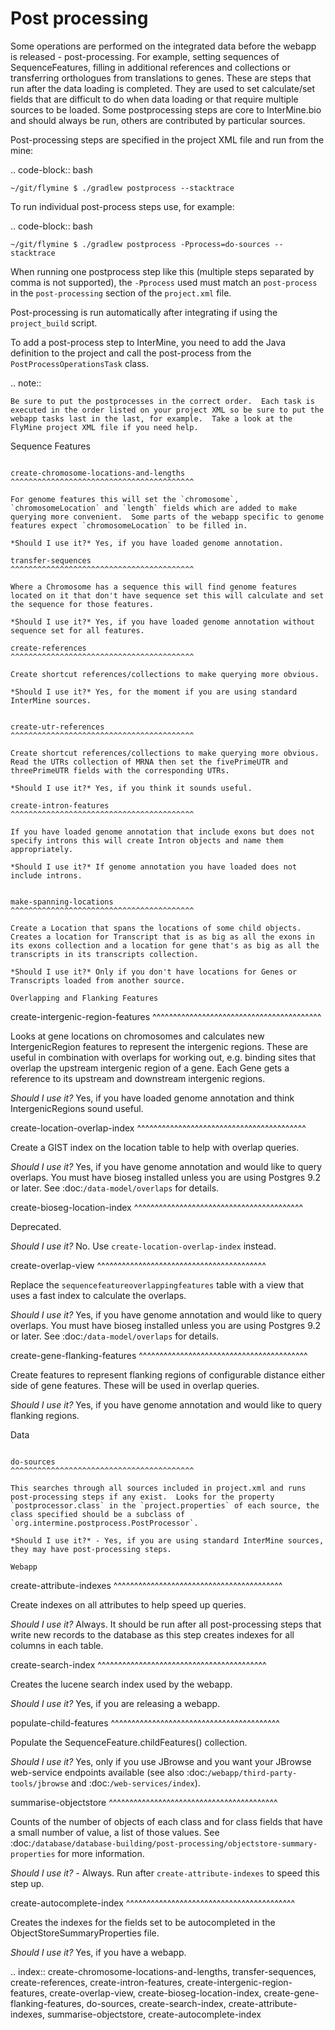 Post processing
================================

Some operations are performed on the integrated data before the webapp is released - post-processing. For example, setting sequences of SequenceFeatures, filling in additional references and collections or transferring orthologues from translations to genes. These are steps that run after the data loading is completed. They are used to set calculate/set fields that are difficult to do when data loading or that require multiple sources to be loaded. Some postprocessing steps are core to InterMine.bio and should always be run, others are contributed by particular sources.

Post-processing steps are specified in the project XML file and run from the mine:

.. code-block:: bash

	~/git/flymine $ ./gradlew postprocess --stacktrace


To run individual post-process steps use, for example:

.. code-block:: bash

	~/git/flymine $ ./gradlew postprocess -Pprocess=do-sources --stacktrace

When running one postprocess step like this (multiple steps separated by comma is not supported), the `-Pprocess` used must match an `post-process` in the `post-processing` section of the `project.xml` file.

Post-processing is run automatically after integrating if using the `project_build` script.

To add a post-process step to InterMine, you need to add the Java definition to the project and call the post-process from the `PostProcessOperationsTask` class.

.. note::

	Be sure to put the postprocesses in the correct order.  Each task is executed in the order listed on your project XML so be sure to put the webapp tasks last in the last, for example.  Take a look at the FlyMine project XML file if you need help.

Sequence Features
~~~~~~~~~~~~~~~~~~~~~~~~~

create-chromosome-locations-and-lengths
^^^^^^^^^^^^^^^^^^^^^^^^^^^^^^^^^^^^^^^^^

For genome features this will set the `chromosome`, `chromosomeLocation` and `length` fields which are added to make querying more convenient.  Some parts of the webapp specific to genome features expect `chromosomeLocation` to be filled in.

*Should I use it?* Yes, if you have loaded genome annotation.

transfer-sequences
^^^^^^^^^^^^^^^^^^^^^^^^^^^^^^^^^^^^^^^^^

Where a Chromosome has a sequence this will find genome features located on it that don't have sequence set this will calculate and set the sequence for those features.  

*Should I use it?* Yes, if you have loaded genome annotation without sequence set for all features.

create-references
^^^^^^^^^^^^^^^^^^^^^^^^^^^^^^^^^^^^^^^^^

Create shortcut references/collections to make querying more obvious.  

*Should I use it?* Yes, for the moment if you are using standard InterMine sources.


create-utr-references
^^^^^^^^^^^^^^^^^^^^^^^^^^^^^^^^^^^^^^^^^

Create shortcut references/collections to make querying more obvious.  Read the UTRs collection of MRNA then set the fivePrimeUTR and threePrimeUTR fields with the corresponding UTRs.

*Should I use it?* Yes, if you think it sounds useful.

create-intron-features
^^^^^^^^^^^^^^^^^^^^^^^^^^^^^^^^^^^^^^^^^

If you have loaded genome annotation that include exons but does not specify introns this will create Intron objects and name them appropriately.  

*Should I use it?* If genome annotation you have loaded does not include introns.


make-spanning-locations
^^^^^^^^^^^^^^^^^^^^^^^^^^^^^^^^^^^^^^^^^

Create a Location that spans the locations of some child objects. Creates a location for Transcript that is as big as all the exons in its exons collection and a location for gene that's as big as all the transcripts in its transcripts collection.

*Should I use it?* Only if you don't have locations for Genes or Transcripts loaded from another source.

Overlapping and Flanking Features
~~~~~~~~~~~~~~~~~~~~~~~~~~~~~~~~~~~~~~~~~~~~~~~~~~

create-intergenic-region-features
^^^^^^^^^^^^^^^^^^^^^^^^^^^^^^^^^^^^^^^^^

Looks at gene locations on chromosomes and calculates new IntergenicRegion features to represent the intergenic regions.  These are useful in combination with overlaps for working out, e.g. binding sites that overlap the upstream intergenic region of a gene.  Each Gene gets a reference to its upstream and downstream intergenic regions.

*Should I use it?* Yes, if you have loaded genome annotation and think IntergenicRegions sound useful.

create-location-overlap-index
^^^^^^^^^^^^^^^^^^^^^^^^^^^^^^^^^^^^^^^^^

Create a GIST index on the location table to help with overlap queries.  

*Should I use it?* Yes, if you have genome annotation and would like to query overlaps. You must have bioseg installed unless you are using Postgres 9.2 or later. See :doc:`/data-model/overlaps` for details.


create-bioseg-location-index
^^^^^^^^^^^^^^^^^^^^^^^^^^^^^^^^^^^^^^^^^

Deprecated.

*Should I use it?* No. Use `create-location-overlap-index` instead.

create-overlap-view
^^^^^^^^^^^^^^^^^^^^^^^^^^^^^^^^^^^^^^^^^

Replace the `sequencefeatureoverlappingfeatures` table with a view that uses a fast index to calculate the overlaps.  

*Should I use it?* Yes, if you have genome annotation and would like to query overlaps. You must have bioseg installed unless you are using Postgres 9.2 or later. See :doc:`/data-model/overlaps` for details.

create-gene-flanking-features
^^^^^^^^^^^^^^^^^^^^^^^^^^^^^^^^^^^^^^^^^

Create features to represent flanking regions of configurable distance either side of gene features.  These will be used in overlap queries.

*Should I use it?* Yes, if you have genome annotation and would like to query flanking regions.

Data
~~~~~~~~~~~~~~~~~~~~~~~~~

do-sources
^^^^^^^^^^^^^^^^^^^^^^^^^^^^^^^^^^^^^^^^^

This searches through all sources included in project.xml and runs post-processing steps if any exist.  Looks for the property `postprocessor.class` in the `project.properties` of each source, the class specified should be a subclass of `org.intermine.postprocess.PostProcessor`.

*Should I use it?* - Yes, if you are using standard InterMine sources, they may have post-processing steps.

Webapp
~~~~~~~~~~~~~~~~~~~~~~~~~

create-attribute-indexes
^^^^^^^^^^^^^^^^^^^^^^^^^^^^^^^^^^^^^^^^^

Create indexes on all attributes to help speed up queries.

*Should I use it?* Always.  It should be run after all post-processing steps that write new records to the database as this step creates indexes for all columns in each table.

create-search-index
^^^^^^^^^^^^^^^^^^^^^^^^^^^^^^^^^^^^^^^^^

Creates the lucene search index used by the webapp.  

*Should I use it?*  Yes, if you are releasing a webapp.

populate-child-features
^^^^^^^^^^^^^^^^^^^^^^^^^^^^^^^^^^^^^^^^^

Populate the SequenceFeature.childFeatures() collection.

*Should I use it?*  Yes, only if you use JBrowse and you want your JBrowse web-service endpoints available (see also :doc:`/webapp/third-party-tools/jbrowse` and :doc:`/web-services/index`).

summarise-objectstore
^^^^^^^^^^^^^^^^^^^^^^^^^^^^^^^^^^^^^^^^^

Counts of the number of objects of each class and for class fields that have a small number of value, a list of those values.  See :doc:`/database/database-building/post-processing/objectstore-summary-properties` for more information.

*Should I use it?* - Always.  Run after `create-attribute-indexes` to speed this step up.

create-autocomplete-index
^^^^^^^^^^^^^^^^^^^^^^^^^^^^^^^^^^^^^^^^^

Creates the indexes for the fields set to be autocompleted in the ObjectStoreSummaryProperties file.

*Should I use it?* Yes, if you have a webapp.  

.. index:: create-chromosome-locations-and-lengths, transfer-sequences, create-references, create-intron-features, create-intergenic-region-features, create-overlap-view, create-bioseg-location-index, create-gene-flanking-features, do-sources, create-search-index, create-attribute-indexes, summarise-objectstore, create-autocomplete-index
